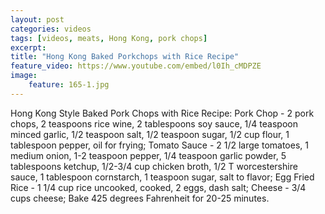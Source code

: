```yaml
---
layout: post
categories: videos
tags: [videos, meats, Hong Kong, pork chops]
excerpt: 
title: "Hong Kong Baked Porkchops with Rice Recipe"
feature_video: https://www.youtube.com/embed/l0Ih_cMDPZE
image:
    feature: 165-1.jpg
---
```


Hong Kong Style Baked Pork Chops with Rice Recipe: Pork Chop - 2 pork chops, 2 teaspoons rice wine, 2 tablespoons soy sauce, 1/4 teaspoon minced garlic, 1/2 teaspoon salt, 1/2 teaspoon sugar, 1/2 cup flour, 1 tablespoon pepper, oil for frying; Tomato Sauce - 2 1/2 large tomatoes, 1 medium onion, 1-2  teaspoon pepper, 1/4 teaspoon garlic powder, 5 tablespoons ketchup, 1/2-3/4 cup chicken broth, 1/2 T worcestershire sauce, 1 tablespoon cornstarch, 1 teaspoon sugar, salt to flavor; Egg Fried Rice - 1 1/4 cup rice uncooked, cooked, 2 eggs, dash salt; Cheese - 3/4 cups cheese; Bake 425 degrees Fahrenheit for 20-25 minutes.
